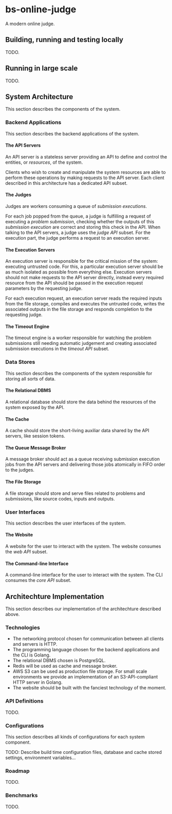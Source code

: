 # bs-online-judge
A modern online judge.

## Building, running and testing locally
TODO.

## Running in large scale
TODO.

## System Architecture
This section describes the components of the system.

### Backend Applications
This section describes the backend applications of the system.

#### The API Servers
An API server is a stateless server providing an API to define and control the entities, or *resources*, of the system.

Clients who wish to create and manipulate the system resources are able to perform these operations by making requests to the API server. Each client described in this architecture has a dedicated API subset.

#### The Judges
Judges are workers consuming a queue of *submission executions*.

For each job popped from the queue, a judge is fulfilling a request of executing a *problem submission*, checking whether the outputs of this *submission execution* are correct and storing this check in the API. When talking to the API servers, a judge uses the *judge API* subset. For the execution part, the judge performs a request to an execution server.

#### The Execution Servers
An execution server is responsible for the critical mission of the system: executing untrusted code. For this, a particular execution server should be as much isolated as possible from everything else. Execution servers should not make requests to the API server directly, instead every required resource from the API should be passed in the execution request parameters by the requesting judge.

For each execution request, an execution server reads the required inputs from the file storage, compiles and executes the untrusted code, writes the associated outputs in the file storage and responds completion to the requesting judge.

#### The Timeout Engine
The timeout engine is a worker responsible for watching the problem submissions still needing automatic judgement and creating associated submission executions in the *timeout API* subset.

### Data Stores
This section describes the components of the system responsible for storing all sorts of data.

#### The Relational DBMS
A relational database should store the data behind the resources of the system exposed by the API.

#### The Cache
A cache should store the short-living auxiliar data shared by the API servers, like session tokens.

#### The Queue Message Broker
A message broker should act as a queue receiving submission execution jobs from the API servers and delivering those jobs atomically in FIFO order to the judges.

#### The File Storage
A file storage should store and serve files related to problems and submissions, like source codes, inputs and outputs.

### User Interfaces
This section describes the user interfaces of the system.

#### The Website
A website for the user to interact with the system. The website consumes the *web API* subset.

#### The Command-line Interface
A command-line interface for the user to interact with the system. The CLI consumes the *core API* subset.

## Architechture Implementation
This section describes our implementation of the architechture described above.

### Technologies
* The networking protocol chosen for communication between all clients and servers is HTTP.
* The programming language chosen for the backend applications and the CLI is Golang.
* The relational DBMS chosen is PostgreSQL.
* Redis will be used as cache and message broker.
* AWS S3 can be used as production file storage. For small scale environments we provide an implementation of an S3-API-compliant HTTP server in Golang.
* The website should be built with the fanciest technology of the moment.

### API Definitions
TODO.

### Configurations
This section describes all kinds of configurations for each system component.

TODO: Describe build time configuration files, database and cache stored settings, environment variables...

### Roadmap
TODO.

### Benchmarks
TODO.
